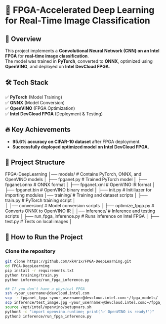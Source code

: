 # 🚀 FPGA-Accelerated Deep Learning for Real-Time Image Classification  

## 📌 Overview  
This project implements a **Convolutional Neural Network (CNN) on an Intel FPGA** for **real-time image classification**.  
The model was trained in **PyTorch**, converted to **ONNX**, optimized using **OpenVINO**, and deployed on **Intel DevCloud FPGA**.  

## 🛠️ Tech Stack  
✅ **PyTorch** (Model Training)  
✅ **ONNX** (Model Conversion)  
✅ **OpenVINO** (FPGA Optimization)  
✅ **Intel DevCloud FPGA** (Deployment & Testing)  

## 🔥 Key Achievements  
- **95.6% accuracy on CIFAR-10 dataset** after FPGA deployment.  
- **Successfully deployed optimized model on Intel DevCloud FPGA.**  

## 📌 Project Structure  
FPGA-DeepLearning
│── models/                  # Contains PyTorch, ONNX, and OpenVINO models
│   ├── fpganet.py           # Trained PyTorch model
│   ├── fpganet.onnx         # ONNX format
│   ├── fpganet.xml          # OpenVINO IR format
│   ├── fpganet.bin          # OpenVINO binary model
│   ├── init.py              # Initiliazer for importing modules
│── training/                # Training and dataset scripts
│   ├── train.py             # PyTorch training script
│   
│
│── conversion/              # Model conversion scripts
│   ├── optimize_fpga.py     # Converts ONNX to OpenVINO IR
│
│── inference/               # Inference and testing scripts
│   ├── run_fpga_inference.py # Runs inference on Intel FPGA
│   ├── test.py              # Tests on local images
│  

## 🚀 How to Run the Project  
### Clone the repository  
```bash
git clone https://github.com/xk4r1x/FPGA-DeepLearning.git
cd FPGA-DeepLearning
pip install -r requirements.txt
python training/train.py
python inference/run_fpga_inference.py

## If you don't have a physical FPGA
ssh <your_username>@devcloud.intel.com
scp -r fpganet_fpga <your_username>@devcloud.intel.com:~/fpga_models/
scp inference/test_image.jpg <your_username>@devcloud.intel.com:~/fpga_images/
source /opt/intel/openvino/setupvars.sh
python3 -c "import openvino.runtime; print('✅ OpenVINO is ready!')"
python3 inference/run_fpga_inference.py







